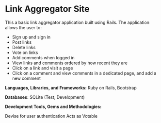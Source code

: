 # Link Aggregator Site
This a basic link aggregator application built using Rails. The application allows the user to:
* Sign up and sign in
* Post links
* Delete links
* Vote on links
* Add comments when logged in
* View links and comments ordered by how recent they are
* Click on a link and visit a page
* Click on a comment and view comments in a dedicated page, and add a new comment

**Languages, Libraries, and Frameworks:** Ruby on Rails, Bootstrap

**Databases:** SQLite (Test, Development)

**Development Tools, Gems and Methodologies:**

Devise for user authentication
Acts as Votable

